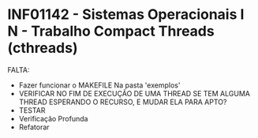 # INF01142 - Sistemas Operacionais I N - Trabalho Compact Threads (cthreads)

FALTA: 
* Fazer funcionar o MAKEFILE Na pasta 'exemplos'
* VERIFICAR NO FIM DE EXECUÇÃO DE UMA THREAD SE TEM ALGUMA THREAD ESPERANDO O RECURSO, E MUDAR ELA PARA APTO?
* TESTAR 
* Verificação Profunda
* Refatorar

